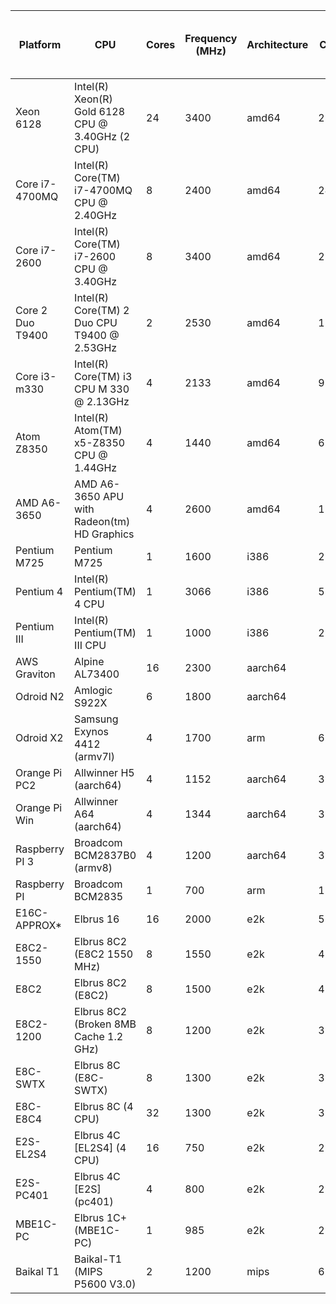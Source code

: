 |Platform        |CPU                                             |Cores|Frequency (MHz)|Architecture|Coremark |Coremark (multithread)|Coremark/MHz/Core|Coremark/MHz|Relative to Core i7-2600|Relative to Core i7-2600 (mp)|
|----------------|------------------------------------------------|-----|---------------|------------|---------|----------------------|-----------------|------------|------------------------|-----------------------------|
|Xeon 6128       |Intel(R) Xeon(R) Gold 6128 CPU @ 3.40GHz (2 CPU)|24   |3400           |amd64       |28 210,73|670 625,22            |0,04             |1,00        |1,16                    |5,44                         |
|Core i7-4700MQ  |Intel(R) Core(TM) i7-4700MQ CPU @ 2.40GHz       |8    |2400           |amd64       |24 295,43|123 260,23            |0,20             |1,00        |1,00                    |1,00                         |
|Core i7-2600    |Intel(R) Core(TM) i7-2600 CPU @ 3.40GHz         |8    |3400           |amd64       |22 692,89|119 670,91            |0,19             |1,00        |0,93                    |0,97                         |
|Core 2 Duo T9400|Intel(R) Core(TM) 2 Duo CPU     T9400  @ 2.53GHz|2    |2530           |amd64       |12 481,28|23 950,66             |0,52             |1,00        |0,51                    |0,19                         |
|Core i3-m330    |Intel(R) Core(TM) i3 CPU       M 330  @ 2.13GHz |4    |2133           |amd64       |9 980,95 |24 252,71             |0,41             |1,00        |0,41                    |0,20                         |
|Atom Z8350      |Intel(R) Atom(TM) x5-Z8350 CPU @ 1.44GHz        |4    |1440           |amd64       |6 893,09 |23 814,68             |0,29             |1,00        |0,28                    |0,19                         |
|AMD A6-3650     |AMD A6-3650 APU with Radeon(tm) HD Graphics     |4    |2600           |amd64       |11 810,56|41 666,67             |0,28             |1,00        |0,49                    |0,34                         |
|Pentium M725    |Pentium M725                                    |1    |1600           |i386        |2 018,44 |2 018,44              |1,00             |1,00        |0,08                    |0,02                         |
|Pentium 4       |Intel(R) Pentium(TM) 4 CPU                      |1    |3066           |i386        |5 941,45 |5 941,45              |1,00             |1,00        |0,24                    |0,05                         |
|Pentium III     |Intel(R) Pentium(TM) III CPU                    |1    |1000           |i386        |2 246,57 |2 246,57              |1,00             |1,00        |0,09                    |0,02                         |
|AWS Graviton    |Alpine AL73400                                  |16   |2300           |aarch64     |         |                      |                 |            |0,00                    |0,00                         |
|Odroid N2       |Amlogic S922X                                   |6    |1800           |aarch64     |         |                      |                 |            |0,00                    |0,00                         |
|Odroid X2       |Samsung Exynos 4412 (armv7l)                    |4    |1700           |arm         |6 109,07 |24 162,55             |0,25             |1,00        |0,25                    |0,20                         |
|Orange Pi PC2   |Allwinner H5 (aarch64)                          |4    |1152           |aarch64     |3 869,72 |14 901,28             |0,26             |1,00        |0,16                    |0,12                         |
|Orange Pi Win   |Allwinner A64 (aarch64)                         |4    |1344           |aarch64     |3 840,98 |15 370,82             |0,25             |1,00        |0,16                    |0,12                         |
|Raspberry PI 3  |Broadcom BCM2837B0 (armv8)                      |4    |1200           |aarch64     |3 841,00 |15 363,93             |0,25             |1,00        |0,16                    |0,12                         |
|Raspberry PI    |Broadcom BCM2835                                |1    |700            |arm         |1 303,78 |1 303,78              |1,00             |1,00        |0,05                    |0,01                         |
|E16C-APPROX*    |Elbrus 16                                       |16   |2000           |e2k         |5 625,18 |88 994,16             |0,06             |1,00        |0,23                    |0,72                         |
|E8C2-1550       |Elbrus 8C2 (E8C2 1550 MHz)                      |8    |1550           |e2k         |4 359,51 |34 485,24             |0,13             |1,00        |0,18                    |0,28                         |
|E8C2            |Elbrus 8C2 (E8C2)                               |8    |1500           |e2k         |4 266,70 |33 165,69             |0,13             |1,00        |0,18                    |0,27                         |
|E8C2-1200       |Elbrus 8C2 (Broken 8MB Cache 1.2 GHz)           |8    |1200           |e2k         |3 413,36 |26 396,83             |0,13             |1,00        |0,14                    |0,21                         |
|E8C-SWTX        |Elbrus 8C (E8C-SWTX)                            |8    |1300           |e2k         |3 711,00 |28 846,15             |0,13             |1,00        |0,15                    |0,23                         |
|E8C-E8C4        |Elbrus 8C (4 CPU)                               |32   |1300           |e2k         |3 813,64 |117 885,43            |0,03             |1,00        |0,16                    |0,96                         |
|E2S-EL2S4       |Elbrus 4C [EL2S4] (4 CPU)                       |16   |750            |e2k         |2 216,48 |34 457,87             |0,06             |1,00        |0,09                    |0,28                         |
|E2S-PC401       |Elbrus 4C [E2S] (pc401)                         |4    |800            |e2k         |2 364,24 |36 755,06             |0,06             |1,00        |0,10                    |0,30                         |
|MBE1C-PC        |Elbrus 1C+ (MBE1C-PC)                           |1    |985            |e2k         |2 901,49 |2 848,32              |1,02             |1,00        |0,12                    |0,02                         |
|Baikal T1       |Baikal-T1 (MIPS P5600 V3.0)                     |2    |1200           |mips        |6 182,00 |12 364,00             |0,50             |1,00        |0,25                    |0,10                         |
